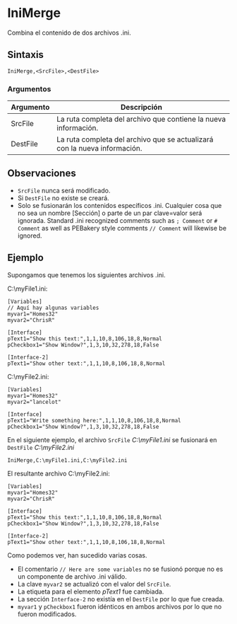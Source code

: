# IniMerge

Combina el contenido de dos archivos .ini.

## Sintaxis

```pebakery
IniMerge,<SrcFile>,<DestFile>
```

### Argumentos

| Argumento | Descripción |
| --- | --- |
| SrcFile | La ruta completa del archivo que contiene la nueva información. |
| DestFile | La ruta completa del archivo que se actualizará con la nueva información. |

## Observaciones

+ `SrcFile` nunca será modificado.
+ Si `DestFile` no existe se creará.
+ Solo se fusionarán los contenidos específicos .ini. Cualquier cosa que no sea un nombre [Sección] o parte de un par clave=valor será ignorada. Standard .ini recognized comments such as `; Comment` or `# Comment` as well as PEBakery style comments `// Comment` will likewise be ignored.

## Ejemplo

Supongamos que tenemos los siguientes archivos .ini.

C:\myFile1.ini:

```pebakery
[Variables]
// Aquí hay algunas variables
myvar1="Homes32"
myvar2="ChrisR"

[Interface]
pText1="Show this text:",1,1,10,8,106,18,8,Normal
pCheckbox1="Show Window?",1,3,10,32,278,18,False

[Interface-2]
pText1="Show other text:",1,1,10,8,106,18,8,Normal
```

C:\myFile2.ini:

```pebakery
[Variables]
myvar1="Homes32"
myvar2="lancelot"

[Interface]
pText1="Write something here:",1,1,10,8,106,18,8,Normal
pCheckbox1="Show Window?",1,3,10,32,278,18,False
```

En el siguiente ejemplo, el archivo `SrcFile` *C:\myFile1.ini* se fusionará en `DestFile` *C:\myFile2.ini*

```pebakery
IniMerge,C:\myFile1.ini,C:\myFile2.ini
```

El resultante archivo C:\myFile2.ini:

```pebakery
[Variables]
myvar1="Homes32"
myvar2="ChrisR"

[Interface]
pText1="Show this text:",1,1,10,8,106,18,8,Normal
pCheckbox1="Show Window?",1,3,10,32,278,18,False

[Interface-2]
pText1="Show other text:",1,1,10,8,106,18,8,Normal
```

Como podemos ver, han sucedido varias cosas.

+ El comentario `// Here are some variables` no se fusionó porque no es un componente de archivo .ini válido.
+ La clave `myvar2` se actualizó con el valor del `SrcFile`.
+ La etiqueta para el elemento *pText1* fue cambiada.
+ La sección `Interface-2` no existía en el `DestFile` por lo que fue creada.
+ `myvar1` y `pCheckbox1` fueron idénticos en ambos archivos por lo que no fueron modificados.
